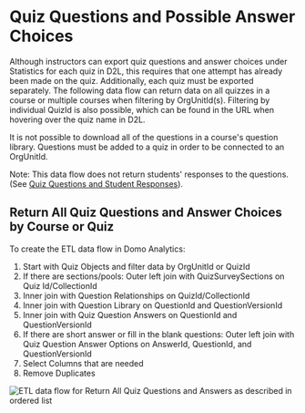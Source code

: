 # Quiz Questions and Possible Answer Choices

Although instructors can export quiz questions and answer choices under Statistics for each quiz in D2L, this requires that one attempt has already been made on the quiz. Additionally, each quiz must be exported separately. The following data flow can return data on all quizzes in a course or multiple courses when filtering by OrgUnitId(s). Filtering by individual QuizId is also possible, which can be found in the URL when hovering over the quiz name in D2L.

It is not possible to download all of the questions in a course's question library. Questions must be added to a quiz in order to be connected to an OrgUnitId.

Note: This data flow does not return students' responses to the questions. (See [Quiz Questions and Student Responses](https://github.com/jenniferwagner18/brightspace-etl-dataflows/blob/main/quiz-questions-responses.md)).

## Return All Quiz Questions and Answer Choices by Course or Quiz

To create the ETL data flow in Domo Analytics: 

1. Start with Quiz Objects and filter data by OrgUnitId or QuizId
2. If there are sections/pools: Outer left join with QuizSurveySections on Quiz Id/CollectionId
3. Inner join with Question Relationships on QuizId/CollectionId
4. Inner join with Question Library on QuestionId and QuestionVersionId
5. Inner join with Quiz Question Answers on QuestionId and QuestionVersionId
6. If there are short answer or fill in the blank questions: Outer left join with Quiz Question Answer Options on AnswerId, QuestionId, and QuestionVersionId
7. Select Columns that are needed
8. Remove Duplicates
  
![ETL data flow for Return All Quiz Questions and Answers as described in ordered list](https://jenniferlynnwagner.com/img/etl/domo-etl-quiz-answer-choices.png)
